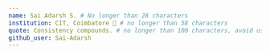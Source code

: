 ```yaml
---
name: Sai Adarsh S. # No longer than 28 characters
institution: CIT, Coimbatore 🚩 # no longer than 58 characters
quote: Consistency compounds. # no longer than 100 characters, avoid using quotes(") to guarantee the format remains the same.
github_user: Sai-Adarsh
---
```

